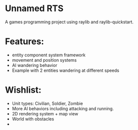 # Unnamed RTS
A games programming project using raylib and raylib-quickstart.

# Features:
 - entity component system framework
 - movement and position systems
 - AI wandering behavior
 - Example with 2 entities wandering at different speeds

# Wishlist:
 - Unit types: Civilian, Soldier, Zombie
 - More AI behaviors including attacking and running.
 - 2D rendering system + map view
 - World with obstacles
 - 
